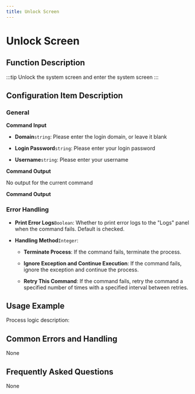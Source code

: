 ```yaml
---
title: Unlock Screen
---
```


# Unlock Screen

## Function Description

:::tip 
Unlock the system screen and enter the system screen
:::

## Configuration Item Description

### General

**Command Input**

- **Domain**`string`: Please enter the login domain, or leave it blank

- **Login Password**`string`: Please enter your login password

- **Username**`string`: Please enter your username


**Command Output**

No output for the current command


**Command Output**

### Error Handling

- **Print Error Logs**`Boolean`: Whether to print error logs to the "Logs" panel when the command fails. Default is checked. 

- **Handling Method**`Integer`:

    - **Terminate Process**: If the command fails, terminate the process.

    - **Ignore Exception and Continue Execution**: If the command fails, ignore the exception and continue the process.

    - **Retry This Command**: If the command fails, retry the command a specified number of times with a specified interval between retries.

## Usage Example

Process logic description:

## Common Errors and Handling

None

## Frequently Asked Questions

None

